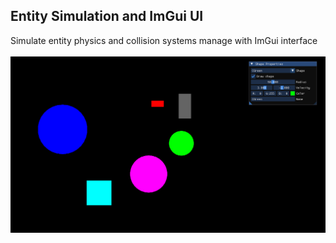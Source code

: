 ## Entity Simulation and ImGui UI
Simulate entity physics and collision systems manage with ImGui interface
<br/><br/>
![preview](preview/entity-sim-pic.png)